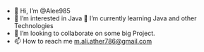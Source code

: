 - 👋 Hi, I’m @Alee985
- 👀 I’m interested in Java
🌱 I’m currently learning Java and other Technologies
- 💞️ I’m looking to collaborate on some big Project.
- 📫 How to reach me m.ali.ather786@gmail.com

<!---
Alee985/Alee985 is a ✨ special ✨ repository because its `README.md` (this file) appears on your GitHub profile.
You can click the Preview link to take a look at your changes.
--->
